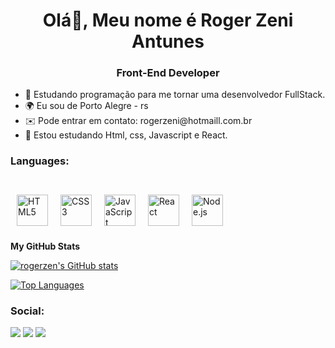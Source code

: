<h1 align="center">Olá👋, Meu nome é Roger Zeni Antunes</h1>
<h3 align="center">Front-End Developer</h3>
<ul>
<li> 📖 Estudando programação para me tornar uma desenvolvedor FullStack. </li>
<li> 🌍  Eu sou de Porto Alegre - rs </li>
<li> ✉️  Pode entrar em contato: rogerzeni@hotmaill.com.br
<li> 🧠  Estou estudando Html, css, Javascript e React. </li>
</ul>
<h3 align="left">Languages:</h3><br>
<a href="https://en.wikipedia.org/wiki/HTML5" target="_blank"><img style="margin: 10px" src="https://profilinator.rishav.dev/skills-assets/html5-original-wordmark.svg" alt="HTML5" height="50" /></a><a href="https://www.w3schools.com/css/" target="_blank"><img style="margin: 10px" src="https://profilinator.rishav.dev/skills-assets/css3-original-wordmark.svg" alt="CSS3" height="50" /><a href="https://www.javascript.com/" target="_blank"><img style="margin: 10px" src="https://profilinator.rishav.dev/skills-assets/javascript-original.svg" alt="JavaScript" height="50" /></a><a href="https://reactjs.org/" target="_blank"><img style="margin: 10px" src="https://profilinator.rishav.dev/skills-assets/react-original-wordmark.svg" alt="React" height="50" /></a><a href="https://nodejs.org/" target="_blank"><img style="margin: 10px" src="https://profilinator.rishav.dev/skills-assets/nodejs-original-wordmark.svg" alt="Node.js" height="50" /></a>   
<br>

<b>My GitHub Stats</b>


<a href="http://www.github.com/rogerzen"><img src="https://github-readme-stats.vercel.app/api?username=rogerzen&show_icons=true&hide=&count_private=true&title_color=0891b2&text_color=ffffff&icon_color=0891b2&bg_color=1c1917&hide_border=true&show_icons=true" alt="rogerzen's GitHub stats" /></a>

<a href="https://github.com/rogerzen" align="left"><img src="https://github-readme-stats.vercel.app/api/top-langs/?username=rogerzen&langs_count=10&title_color=0891b2&text_color=ffffff&icon_color=0891b2&bg_color=1c1917&hide_border=true&locale=en&custom_title=Top%20%Languages" alt="Top Languages" /></a>

### Social:
[<img src="https://img.shields.io/badge/linkedin-%230077B5.svg?&style=for-the-badge&logo=linkedin&logoColor=white" />](https://www.linkedin.com/in/Rogerzeni/) 
[<img src = "https://img.shields.io/badge/instagram-%23E4405F.svg?&style=for-the-badge&logo=instagram&logoColor=white">](https://www.instagram.com/rogerzeni/) 
[<img src = "https://img.shields.io/badge/facebook-%231877F2.svg?&style=for-the-badge&logo=facebook&logoColor=white">](https://www.facebook.com/roger.zeni)
